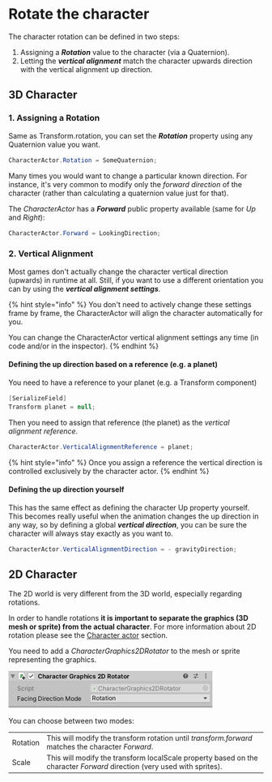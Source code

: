 # Rotate the character

The character rotation can be defined in two steps:

1. Assigning a _**Rotation**_ value to the character \(via a Quaternion\).
2. Letting the _**vertical alignment**_ match the character upwards direction with the vertical alignment up direction.

## 3D Character

### 1. Assigning a Rotation

Same as Transform.rotation, you can set the _**Rotation**_ property using any Quaternion value you want.

```csharp
CharacterActor.Rotation = SomeQuaternion;
```

Many times you would want to change a particular known direction. For instance, it's very common to modify only the _forward direction_ of the character \(rather than calculating a quaternion value just for that\). 

The _CharacterActor_ has a _**Forward**_ public property available \(same for _Up_ and _Right_\):

```csharp
CharacterActor.Forward = LookingDirection;
```

### 2. Vertical Alignment

Most games don't actually change the character vertical direction \(upwards\) in runtime at all. Still, if you want to use a different orientation you can by using the _**vertical alignment settings**_.

{% hint style="info" %}
You don't need to actively change these settings frame by frame, the CharacterActor will align the character automatically for you. 

You can change the CharacterActor vertical alignment settings any time \(in code and/or in the inspector\).
{% endhint %}

#### Defining the up direction based on a reference \(e.g. a planet\)

You need to have a reference to your planet \(e.g. a Transform component\)

```csharp
[SerializeField]
Transform planet = null;
```

Then you need to assign that reference \(the planet\) as the _vertical alignment reference_.

```csharp
CharacterActor.VerticalAlignmentReference = planet;
```

{% hint style="info" %}
Once you assign a reference the vertical direction is controlled exclusively by the character actor.
{% endhint %}

#### Defining the up direction yourself

This has the same effect as defining the character Up property yourself. This becomes really useful when the animation changes the up direction in any way, so by defining a global _**vertical direction**_, you can be sure the character will always stay exactly as you want to.

```csharp
CharacterActor.VerticalAlignmentDirection = - gravityDirection;
```

## 2D Character

The 2D world is very different from the 3D world, especially regarding rotations. 

In order to handle rotations **it is important to separate the graphics \(3D mesh or sprite\) from the actual character**. For more information about 2D rotation please see the [Character actor](../../fundamentals/untitled/character-actor.md#rotation) section. 

You need to add a _CharacterGraphics2DRotator_ to the mesh or sprite representing the graphics.

![](../../.gitbook/assets/imagen%20%2848%29.png)

You can choose between two modes:

|  |  |
| :--- | :--- |
| Rotation | This will modify the transform rotation until _transform.forward_ matches the character _Forward_. |
| Scale | This will modify the transform localScale property based on the character _Forward_ direction \(very used with sprites\). |



